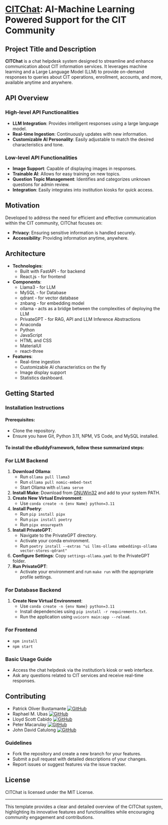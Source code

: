 # [CITChat](https://ebuddy-ml.vercel.app/): AI-Machine Learning Powered Support for the CIT Community

## Project Title and Description
**CITChat** is a chat helpdesk system designed to streamline and enhance communication about CIT information services. It leverages machine learning and a Large Language Model (LLM) to provide on-demand responses to queries about CIT operations, enrollment, accounts, and more, available anytime and anywhere.

## API Overview
### High-level API Functionalities
- **LLM Integration**: Provides intelligent responses using a large language model.
- **Real-time Ingestion**: Continuously updates with new information.
- **Customizable AI Personality**: Easily adjustable to match the desired characteristics and tone.

### Low-level API Functionalities
- **Image Support**: Capable of displaying images in responses.
- **Trainable AI**: Allows for easy training on new topics.
- **Question Topic Management**: Identifies and categorizes unknown questions for admin review.
- **Integration**: Easily integrates into institution kiosks for quick access.

## Motivation
Developed to address the need for efficient and effective communication within the CIT community, CITChat focuses on:
- **Privacy**: Ensuring sensitive information is handled securely.
- **Accessibility**: Providing information anytime, anywhere.

## Architecture
- **Technologies**: 
    - Built with FastAPI - for backend 
    - React.js  - for frontend 
- **Components**: 
    - Llama3 - for LLM 
    - MySQL - for Database
    - qdrant - for vector database
    - znbang - for embedding model
    - ollama - acts as a bridge between the complexities of deploying the LLM
    - PrivateGPT - for RAG, API and LLM Inference Abstractions
    - Anaconda
    - Python
    - JavaScript
    - HTML and CSS
    - MaterialUI
    - react-three
- **Features**: 
    - Real-time ingestion
    - Customizable AI characteristics on the fly
    - Image display support
    - Statistics dashboard.

## Getting Started
### Installation Instructions

#### Prerequisites:
* Clone the repository.
* Ensure you have Git, Python 3.11, NPM, VS Code, and MySQL installed.

#### To install the eBuddyFramework, follow these summarized steps:

### **For LLM Backend**
1. **Download Ollama**: 
   - Run `ollama pull llama3`
   - Run `ollama pull nomic-embed-text`
   - Start Ollama with `ollama serve`
2. **Install Make**: Download from [GNUWin32](https://gnuwin32.sourceforge.net/downlinks/make.php) and add to your system PATH.
3. **Create New Virtual Environment**: 
   - Use `conda create -n {env Name} python=3.11`
4. **Install Poetry**: 
   - Run `pip install pipx`
   - Run `pipx install poetry`
   - Run `pipx ensurepath`
5. **Install PrivateGPT**: 
   - Navigate to the PrivateGPT directory.
   - Activate your conda environment.
   - Run `poetry install --extras "ui llms-ollama embeddings-ollama vector-stores-qdrant"`
6. **Configure Settings**: Copy `settings-ollama.yaml` to the PrivateGPT folder.
7. **Run PrivateGPT**: 
   - Activate your environment and run `make run` with the appropriate profile settings.

### **For Database Backend**
1. **Create New Virtual Environment**: 
   - Use `conda create -n {env Name} python=3.11`
   - Install dependencies using `pip install -r requirements.txt`.
   - Run the application using `uvicorn main:app --reload`.

### **For Frontend**
   - `npm install`
   - `npm start`

### Basic Usage Guide
- Access the chat helpdesk via the institution’s kiosk or web interface.
- Ask any questions related to CIT services and receive real-time responses.

## Contributing
* Patrick Oliver Bustamante [![GitHub](https://img.shields.io/badge/GitHub-psychopatz-blue?logo=github)](https://github.com/psychopatz)
* Raphael M. Ubas [![GitHub](https://img.shields.io/badge/GitHub-RaphaelUbas-blue?logo=github)](https://github.com/RaphaelUbas)
* Lloyd Scott Cabido [![GitHub](https://img.shields.io/badge/GitHub-wayddd1-blue?logo=github)](https://github.com/wayddd1)
* Peter Macarulay [![GitHub](https://img.shields.io/badge/GitHub-PeteMacarulay-blue?logo=github)](https://github.com/PeteMacarulay)
* John David Catulong [![GitHub](https://img.shields.io/badge/GitHub-Murphyia09-blue?logo=github)](https://github.com/Murphia09)

### Guidelines
- Fork the repository and create a new branch for your features.
- Submit a pull request with detailed descriptions of your changes.
- Report issues or suggest features via the issue tracker.

## License
CITChat is licensed under the MIT License.

---

This template provides a clear and detailed overview of the CITChat system, highlighting its innovative features and functionalities while encouraging community engagement and contributions.
